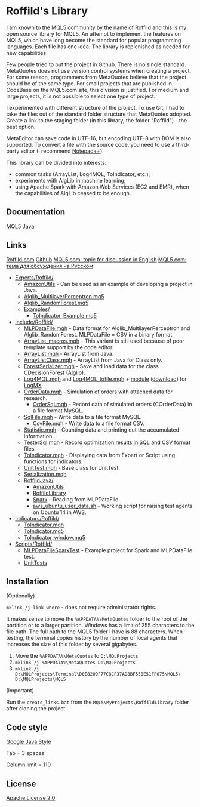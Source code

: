 ﻿# Roffild's Library

I am known to the MQL5 community by the name of Roffild and this is my open source library for MQL5.
An attempt to implement the features on MQL5, which have long become the standard for popular programming languages.
Each file has one idea. The library is replenished as needed for new capabilities.

Few people tried to put the project in Github. There is no single standard.
MetaQuotes does not use version control systems when creating a project.
For some reason, programmers from MetaQuotes believe that the project should be of the same type.
For small projects that are published in CodeBase on the MQL5.com site, this division is justified.
For medium and large projects, it is not possible to select one type of project.

I experimented with different structure of the project.
To use Git, I had to take the files out of the standard folder structure that MetaQuotes adopted.
Create a link to the staging folder (in this library, the folder "Roffild") - the best option.

MetaEditor can save code in UTF-16, but encoding UTF-8 with BOM is also supported.
To convert a file with the source code, you need to use a third-party editor (I recommend [Notepad++](https://notepad-plus-plus.org/)).

This library can be divided into interests:
* common tasks (ArrayList, Log4MQL, ToIndicator, etc.);
* experiments with AlgLib in machine learning;
* using Apache Spark with Amazon Web Services (EC2 and EMR), when the capabilities of AlgLib ceased to be enough.

## Documentation
[MQL5](https://roffild.com/mql5/)
[Java](https://roffild.com/java/)

## Links
[Roffild.com](https://roffild.com/)
[Github](https://github.com/Roffild/RoffildLibrary)
[MQL5.com: topic for discussion in English](https://www.mql5.com/en/forum/247134)
[MQL5.com: тема для обсуждения на Русском](https://www.mql5.com/ru/forum/245373)

* [Experts/Roffild/](Experts/Roffild/)
  * [AmazonUtils](Experts/Roffild/AmazonUtils) - Can be used as an example of developing a project in Java.
  * [Alglib_MultilayerPerceptron.mq5](Experts/Roffild/Alglib_MultilayerPerceptron.mq5)
  * [Alglib_RandomForest.mq5](Experts/Roffild/Alglib_RandomForest.mq5)
  * [Examples/](Experts/Roffild/Examples/)
    * [ToIndicator_Example.mq5](Experts/Roffild/Examples/ToIndicator_Example.mq5)
* [Include/Roffild/](Include/Roffild/)
  * [MLPDataFile.mqh](Include/Roffild/MLPDataFile.mqh) - Data format for Alglib_MultilayerPerceptron and Alglib_RandomForest. MLPDataFile = CSV in a binary format.
  * [ArrayList_macros.mqh](Include/Roffild/ArrayList_macros.mqh) - This variant is still used because of poor template support by the code editor.
  * [ArrayList.mqh](Include/Roffild/ArrayList.mqh) - ArrayList from Java.
  * [ArrayListClass.mqh](Include/Roffild/ArrayListClass.mqh) - ArrayList from Java for Class only.
  * [ForestSerializer.mqh](Include/Roffild/ForestSerializer.mqh) - Save and load data for the class CDecisionForest (Alglib).
  * [Log4MQL.mqh](Include/Roffild/Log4MQL.mqh) and [Log4MQL_tofile.mqh](Include/Roffild/Log4MQL_tofile.mqh) + [module](Include/Roffild/LogMX) ([download](https://roffild.com/Log4MQLParser.zip)) for [LogMX](http://www.logmx.com/)
  * [OrderData.mqh](Include/Roffild/OrderData.mqh) - Simulation of orders with attached data for research.
    * [OrderSql.mqh](Include/Roffild/OrderSql.mqh) - Record data of simulated orders (COrderData) in a file format MySQL.
  * [SqlFile.mqh](Include/Roffild/SqlFile.mqh) - Write data to a file format MySQL.
    * [CsvFile.mqh](Include/Roffild/CsvFile.mqh) - Write data to a file format CSV.
  * [Statistic.mqh](Include/Roffild/Statistic.mqh) - Counting data and printing out the accumulated information.
  * [TesterSql.mqh](Include/Roffild/TesterSql.mqh) - Record optimization results in SQL and CSV format files.
  * [ToIndicator.mqh](Include/Roffild/ToIndicator.mqh) - Displaying data from Expert or Script using functions for indicators.
  * [UnitTest.mqh](Include/Roffild/UnitTest.mqh) - Base class for UnitTest.
  * [Serialization.mqh](Include/Roffild/Serialization.mqh)
  * [RoffildJava/](Include/Roffild/RoffildJava/)
    * [AmazonUtils](Include/Roffild/RoffildJava/AmazonUtils/)
    * [RoffildLibrary](Include/Roffild/RoffildJava/RoffildLibrary/)
    * [Spark](Include/Roffild/RoffildJava/Spark/) - Reading from MLPDataFile.
    * [aws_ubuntu_user_data.sh](Include/Roffild/RoffildJava/AmazonUtils/build/resources/main/aws_ubuntu_user_data.sh) - Working script for raising test agents on Ubuntu 14 in AWS.
* [Indicators/Roffild/](Indicators/Roffild/)
  * [ToIndicator.mqh](Indicators/Roffild/ToIndicator.mqh)
  * [ToIndicator.mq5](Indicators/Roffild/ToIndicator.mq5)
  * [ToIndicator_window.mq5](Indicators/Roffild/ToIndicator_window.mq5)
* [Scripts/Roffild/](Scripts/Roffild/)
  * [MLPDataFileSparkTest](Scripts/Roffild/MLPDataFileSparkTest) - Example project for Spark and MLPDataFile test.
  * [UnitTests](Scripts/Roffild/UnitTests)

## Installation

(Optionally)

``` mklink /j link where ``` - does not require administrator rights.

It makes sense to move the ``` %APPDATA%\MetaQuotes ``` folder to the root of the partition or to a larger partition.
Windows has a limit of 255 characters to the file path. The full path to the MQL5 folder I have is 88 characters.
When testing, the terminal copies history by the number of local agents that increases the size of this folder by several gigabytes.
1. Move the ``` %APPDATA%\MetaQuotes ``` to ``` D:\MQLProjects ```
2. ``` mklink /j %APPDATA%\MetaQuotes D:\MQLProjects ```
3. ``` mklink /j D:\MQLProjects\Terminal\D0E8209F77C8CF37AD8BF550E51FF075\MQL5\ D:\MQLProjects\MQL5 ```

(Important)

Run the ``` create_links.bat ``` from the ``` MQL5\MyProjects\RoffildLibrary ``` folder after cloning the project.

## Code style

[Google Java Style](https://google.github.io/styleguide/javaguide.html)

Tab = 3 spaces

Column limit = 110

## License

[Apache License 2.0](LICENSE)
